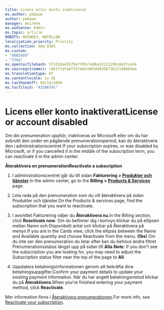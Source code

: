 ```yaml
---
title: Licens eller konto inaktiverat
ms.author: pebaum
author: pebaum
manager: mnirkhe
ms.audience: Admin
ms.topic: article
ROBOTS: NOINDEX, NOFOLLOW
localization_priority: Priority
ms.collection: Adm_O365
ms.custom:
- "9002459"
- "3764"
ms.openlocfilehash: 57331da43579af705c7e9ba52211295c0e37ce34
ms.sourcegitcommit: c061f1dfa6f557a9ec083dd030b73b121d9864ea
ms.translationtype: HT
ms.contentlocale: sv-SE
ms.lasthandoff: 04/14/2020
ms.locfileid: "43286741"
---
```

# <a name="license-or-account-disabled"></a><span data-ttu-id="c2a0e-102">Licens eller konto inaktiverat</span><span class="sxs-lookup"><span data-stu-id="c2a0e-102">License or account disabled</span></span>

<span data-ttu-id="c2a0e-103">Om din prenumeration upphör, inaktiveras av Microsoft eller om du har avbrutit den under en pågående prenumerationsperiod, kan du återaktivera den i administrationscentret.</span><span class="sxs-lookup"><span data-stu-id="c2a0e-103">If your subscription expires, or was disabled by Microsoft, or if you cancelled it in the middle of the subscription term, you can reactivate it in the admin center.</span></span>

<span data-ttu-id="c2a0e-104">**Återaktivera en prenumeration**</span><span class="sxs-lookup"><span data-stu-id="c2a0e-104">**Reactivate a subscription**</span></span>

1. <span data-ttu-id="c2a0e-105">I administrationscentret går du till sidan **Fakturering > [Produkter och tjänster](https://go.microsoft.com/fwlink/p/?linkid=842054)**.</span><span class="sxs-lookup"><span data-stu-id="c2a0e-105">In the admin center, go to the **Billing > [Products & Services](https://go.microsoft.com/fwlink/p/?linkid=842054)** page.</span></span>

2. <span data-ttu-id="c2a0e-106">Leta reda på den prenumeration som du vill återaktivera på sidan Produkter och tjänster.</span><span class="sxs-lookup"><span data-stu-id="c2a0e-106">On the Products & services page, find the subscription that you want to reactivate.</span></span>

3. <span data-ttu-id="c2a0e-107">I avsnittet Fakturering väljer du **Återaktivera nu**.</span><span class="sxs-lookup"><span data-stu-id="c2a0e-107">In the Billing section, click **Reactivate now**.</span></span>  <span data-ttu-id="c2a0e-108">Om du befinner dig i kortvyn klickar du på ellipsen mellan Namn och Disponibelt antal och klickar på Återaktivera på menyn.</span><span class="sxs-lookup"><span data-stu-id="c2a0e-108">If you are in the Cards view, click the ellipsis between the Name and Available quantity and choose Reactivate from the menu.</span></span> <span data-ttu-id="c2a0e-109">**Obs!** Om du inte ser den prenumeration du letar efter kan du behöva ändra filtret Prenumerationsstatus längst upp på sidan till **Alla**.</span><span class="sxs-lookup"><span data-stu-id="c2a0e-109">**Note**: If you don't see the subscription you are looking for, you may need to adjust the Subscription status filter near the top of the page to **All**.</span></span>

4. <span data-ttu-id="c2a0e-110">Uppdatera betalningsinformationen genom att bekräfta dina betalningsuppgifter.</span><span class="sxs-lookup"><span data-stu-id="c2a0e-110">Confirm your payment details to update your existing payment information.</span></span> <span data-ttu-id="c2a0e-111">När du har angett betalningsmetod klickar du på **Återaktivera**.</span><span class="sxs-lookup"><span data-stu-id="c2a0e-111">When you're finished entering your payment method, click **Reactivate**.</span></span>

<span data-ttu-id="c2a0e-112">Mer information finns i [Återaktivera prenumerationen](https://docs.microsoft.com/office365/admin/subscriptions-and-billing/reactivate-your-subscription).</span><span class="sxs-lookup"><span data-stu-id="c2a0e-112">For more info, see [Reactivate your subscription](https://docs.microsoft.com/office365/admin/subscriptions-and-billing/reactivate-your-subscription).</span></span> 
